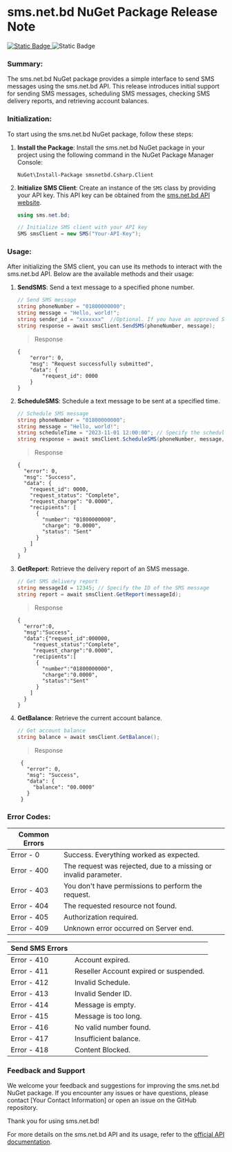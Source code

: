 
# sms.net.bd NuGet Package Release Note
[![Static Badge](https://img.shields.io/badge/NuGet-1.1.1-blue?style=flat)
](https://www.nuget.org/packages/smsnetbd.Csharp.Client)
![Static Badge](https://img.shields.io/badge/.Net_Core-6.0-purple?style=flat)

### Summary:
The sms.net.bd NuGet package provides a simple interface to send SMS messages using the sms.net.bd API. This release introduces initial support for sending SMS messages, scheduling SMS messages, checking SMS delivery reports, and retrieving account balances.

### Initialization:
To start using the sms.net.bd NuGet package, follow these steps:

1. **Install the Package**: Install the sms.net.bd NuGet package in your project using the following command in the NuGet Package Manager Console:

   ```shell
   NuGet\Install-Package smsnetbd.Csharp.Client
   ```

2. **Initialize SMS Client**: Create an instance of the `SMS` class by providing your API key. This API key can be obtained from the [sms.net.bd API website](https://www.sms.net.bd/api).

   ```csharp
   using sms.net.bd;

   // Initialize SMS client with your API key
   SMS smsClient = new SMS("Your-API-Key");
   ```

### Usage:
After initializing the SMS client, you can use its methods to interact with the sms.net.bd API. Below are the available methods and their usage:

1. **SendSMS**: Send a text message to a specified phone number.

   ```csharp
   // Send SMS message
   string phoneNumber = "01800000000";
   string message = "Hello, world!";
   string sender_id = "xxxxxxx"  //Optional. If you have an approved Sender ID. 
   string response = await smsClient.SendSMS(phoneNumber, message);
   ```
   > Response
    ```
    {
    	"error": 0,
    	"msg": "Request successfully submitted",
    	"data": {
    	    "request_id": 0000
    	}
    }
2. **ScheduleSMS**: Schedule a text message to be sent at a specified time.

   ```csharp
   // Schedule SMS message
   string phoneNumber = "01800000000";
   string message = "Hello, world!";
   string scheduleTime = "2023-11-01 12:00:00"; // Specify the scheduled time in ISO 8601 format
   string response = await smsClient.ScheduleSMS(phoneNumber, message, scheduleTime);
   ```
   > Response

    ```
    {
      "error": 0,
      "msg": "Success",
      "data": {
        "request_id": 0000,
        "request_status": "Complete",
        "request_charge": "0.0000",
        "recipients": [
          {
            "number": "01800000000",
            "charge": "0.0000",
            "status": "Sent"
          }
        ]
      }
    }
3. **GetReport**: Retrieve the delivery report of an SMS message.

   ```csharp
   // Get SMS delivery report
   string messageId = 12345; // Specify the ID of the SMS message
   string report = await smsClient.GetReport(messageId);
   ```
   > Response
	```
	{
	  "error":0,
	  "msg":"Success",
	  "data":{"request_id":000000,
		 "request_status":"Complete",
		 "request_charge":"0.0000",
		 "recipients":[
		  {
			"number":"01800000000",
			"charge":"0.0000",
			"status":"Sent"
		  }
		]
	  }
	}
	```
4. **GetBalance**: Retrieve the current account balance.

   ```csharp
   // Get account balance
   string balance = await smsClient.GetBalance();
   ```
	> Response

	    {
	      "error": 0,
	      "msg": "Success",
	      "data": {
	        "balance": "00.0000"
	      }
	    }


### Error Codes:

| Common Errors |  |
|--|--|
| Error - 0 | Success. Everything worked as expected. |
| Error - 400 | The request was rejected, due to a missing or invalid parameter. |
| Error - 403 | You don't have permissions to perform the request. |
| Error - 404 | The requested resource not found. |
| Error - 405 | Authorization required. |
| Error - 409 | Unknown error occurred on Server end. |


| Send SMS Errors |  |
|--|--|
| Error - 410 | Account expired. |
| Error - 411 | Reseller Account expired or suspended. |
| Error - 412 | Invalid Schedule. |
| Error - 413 | Invalid Sender ID. |
| Error - 414 | Message is empty. |
| Error - 415 | Message is too long. |
| Error - 416 | No valid number found. |
| Error - 417 | Insufficient balance. |
| Error - 418 | Content Blocked. |

### Feedback and Support

We welcome your feedback and suggestions for improving the sms.net.bd NuGet package. If you encounter any issues or have questions, please contact [Your Contact Information] or open an issue on the GitHub repository.

Thank you for using sms.net.bd!


For more details on the sms.net.bd API and its usage, refer to the [official API documentation](https://www.sms.net.bd/api).
